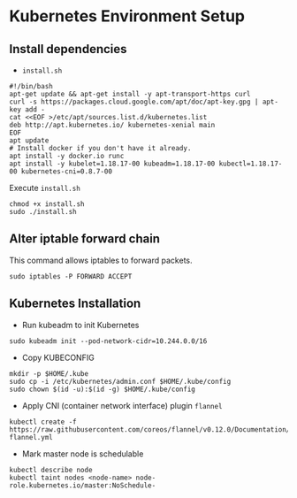 # Kubernetes Environment Setup

## Install dependencies

* `install.sh`

```
#!/bin/bash
apt-get update && apt-get install -y apt-transport-https curl
curl -s https://packages.cloud.google.com/apt/doc/apt-key.gpg | apt-key add -
cat <<EOF >/etc/apt/sources.list.d/kubernetes.list
deb http://apt.kubernetes.io/ kubernetes-xenial main
EOF
apt update
# Install docker if you don't have it already.
apt install -y docker.io runc
apt install -y kubelet=1.18.17-00 kubeadm=1.18.17-00 kubectl=1.18.17-00 kubernetes-cni=0.8.7-00
```

Execute `install.sh`

```
chmod +x install.sh
sudo ./install.sh
```

## Alter iptable forward chain

This command allows iptables to forward packets.

```
sudo iptables -P FORWARD ACCEPT
```

## Kubernetes Installation

* Run kubeadm to init Kubernetes

```
sudo kubeadm init --pod-network-cidr=10.244.0.0/16
```

* Copy KUBECONFIG

```
mkdir -p $HOME/.kube
sudo cp -i /etc/kubernetes/admin.conf $HOME/.kube/config
sudo chown $(id -u):$(id -g) $HOME/.kube/config
```

* Apply CNI (container network interface) plugin `flannel`

```
kubectl create -f https://raw.githubusercontent.com/coreos/flannel/v0.12.0/Documentation/kube-flannel.yml
```

* Mark master node is schedulable

```
kubectl describe node
kubectl taint nodes <node-name> node-role.kubernetes.io/master:NoSchedule-
```